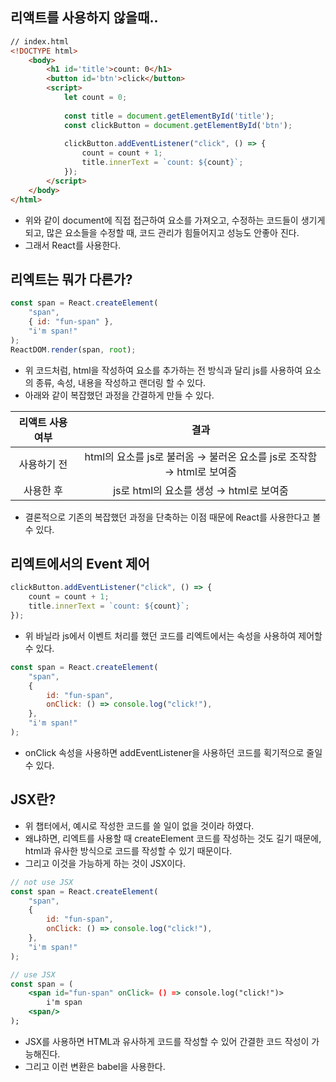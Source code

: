 ## 리액트를 사용하지 않을때..

```html
// index.html
<!DOCTYPE html>
	<body>
	    <h1 id='title'>count: 0</h1>
	    <button id='btn'>click</button>
	    <script>
	        let count = 0;
	
	        const title = document.getElementById('title');
	        const clickButton = document.getElementById('btn');
	
	        clickButton.addEventListener("click", () => {
	            count = count + 1;
	            title.innerText = `count: ${count}`;
	        });
	    </script>
	</body>
</html>
```

- 위와 같이 document에 직접 접근하여 요소를 가져오고, 수정하는 코드들이 생기게 되고, 많은 요소들을 수정할 때, 코드 관리가 힘들어지고 성능도 안좋아 진다.
- 그래서 React를 사용한다.

## 리엑트는 뭐가 다른가?

```jsx
const span = React.createElement(
	"span",
	{ id: "fun-span" },
	"i'm span!"
);
ReactDOM.render(span, root);
```

- 위 코드처럼, html을 작성하여 요소를 추가하는 전 방식과 달리 js를 사용하여 요소의 종류, 속성, 내용을 작성하고 랜더링 할 수 있다.
- 아래와 같이 복잡했던 과정을 간결하게 만들 수 있다.

| 리액트 사용 여부 |                       결과                        |
| :-------: | :---------------------------------------------: |
|  사용하기 전   | html의 요소를 js로 불러옴 → 불러온 요소를 js로 조작함 → html로 보여줌 |
|   사용한 후   |          js로 html의 요소를 생성 → html로 보여줌           |

- 결론적으로 기존의 복잡했던 과정을 단축하는 이점 때문에 React를 사용한다고 볼 수 있다.

## 리엑트에서의 Event 제어

```jsx
clickButton.addEventListener("click", () => {
    count = count + 1;
    title.innerText = `count: ${count}`;
});
```

- 위 바닐라 js에서 이벤트 처리를 했던 코드를 리엑트에서는 속성을 사용하여 제어할 수 있다.

```jsx
const span = React.createElement(
	"span",
	{ 
		id: "fun-span",
		onClick: () => console.log("click!"),
	},
	"i'm span!"
);
```

- onClick 속성을 사용하면 addEventListener을 사용하던 코드를 획기적으로 줄일 수 있다.

## JSX란?

- 위 챕터에서, 예시로 작성한 코드를 쓸 일이 없을 것이라 하였다.
- 왜냐하면, 리엑트를 사용할 때 createElement 코드를 작성하는 것도 길기 때문에, html과 유사한 방식으로 코드를 작성할 수 있기 때문이다.
- 그리고 이것을 가능하게 하는 것이 JSX이다.

```jsx
// not use JSX
const span = React.createElement(
	"span",
	{ 
		id: "fun-span",
		onClick: () => console.log("click!"),
	},
	"i'm span!"
);

// use JSX
const span = (
	<span id="fun-span" onClick= () => console.log("click!")>
		i'm span
	<span/>
);
```

- JSX를 사용하면 HTML과 유사하게 코드를 작성할 수 있어 간결한 코드 작성이 가능해진다.
- 그리고 이런 변환은 babel을 사용한다.